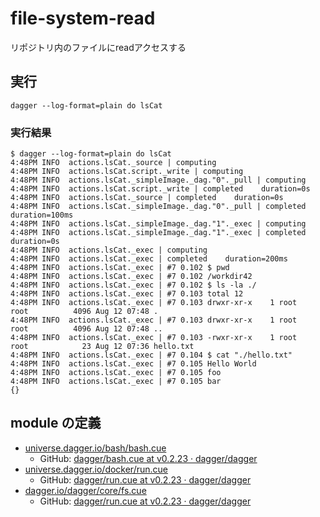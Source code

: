 # file-system-read
リポジトリ内のファイルにreadアクセスする

## 実行
```
dagger --log-format=plain do lsCat
```

### 実行結果
```
$ dagger --log-format=plain do lsCat
4:48PM INFO  actions.lsCat._source | computing
4:48PM INFO  actions.lsCat.script._write | computing
4:48PM INFO  actions.lsCat._simpleImage._dag."0"._pull | computing
4:48PM INFO  actions.lsCat.script._write | completed    duration=0s
4:48PM INFO  actions.lsCat._source | completed    duration=0s
4:48PM INFO  actions.lsCat._simpleImage._dag."0"._pull | completed    duration=100ms
4:48PM INFO  actions.lsCat._simpleImage._dag."1"._exec | computing
4:48PM INFO  actions.lsCat._simpleImage._dag."1"._exec | completed    duration=0s
4:48PM INFO  actions.lsCat._exec | computing
4:48PM INFO  actions.lsCat._exec | completed    duration=200ms
4:48PM INFO  actions.lsCat._exec | #7 0.102 $ pwd
4:48PM INFO  actions.lsCat._exec | #7 0.102 /workdir42
4:48PM INFO  actions.lsCat._exec | #7 0.102 $ ls -la ./
4:48PM INFO  actions.lsCat._exec | #7 0.103 total 12
4:48PM INFO  actions.lsCat._exec | #7 0.103 drwxr-xr-x    1 root     root          4096 Aug 12 07:48 .
4:48PM INFO  actions.lsCat._exec | #7 0.103 drwxr-xr-x    1 root     root          4096 Aug 12 07:48 ..
4:48PM INFO  actions.lsCat._exec | #7 0.103 -rwxr-xr-x    1 root     root            23 Aug 12 07:36 hello.txt
4:48PM INFO  actions.lsCat._exec | #7 0.104 $ cat "./hello.txt"
4:48PM INFO  actions.lsCat._exec | #7 0.105 Hello World
4:48PM INFO  actions.lsCat._exec | #7 0.105 foo
4:48PM INFO  actions.lsCat._exec | #7 0.105 bar
{}
```

## module の定義
- [universe.dagger.io/bash/bash.cue](cue.mod/pkg/universe.dagger.io/bash/bash.cue)
    - GitHub: [dagger/bash.cue at v0.2.23 · dagger/dagger](https://github.com/dagger/dagger/blob/v0.2.23/pkg/universe.dagger.io/bash/bash.cue)
- [universe.dagger.io/docker/run.cue](cue.mod/pkg/universe.dagger.io/docker/run.cue)
    - GitHub: [dagger/run.cue at v0.2.23 · dagger/dagger](https://github.com/dagger/dagger/blob/v0.2.23/pkg/universe.dagger.io/docker/run.cue)
- [dagger.io/dagger/core/fs.cue](cue.mod/pkg/dagger.io/dagger/core/fs.cue)
    - GitHub: [dagger/run.cue at v0.2.23 · dagger/dagger](https://github.com/dagger/dagger/blob/v0.2.23/pkg/dagger.io/dagger/core/fs.cue)
